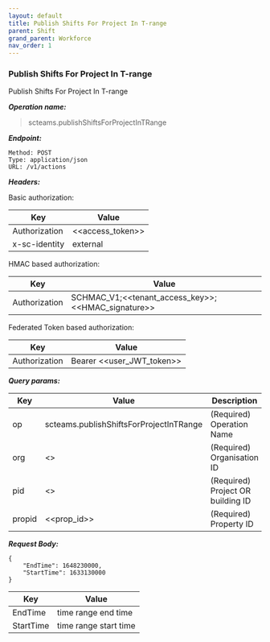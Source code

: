 ```yaml
---
layout: default
title: Publish Shifts For Project In T-range
parent: Shift
grand_parent: Workforce
nav_order: 1
---
```



### Publish Shifts For Project In T-range

Publish Shifts For Project In T-range

***Operation name:***

> scteams.publishShiftsForProjectInTRange

***Endpoint:***

```
Method: POST
Type: application/json
URL: /v1/actions
```

***Headers:***

Basic authorization:

|Key|Value|
|---|---|
|Authorization|<<access_token>>|
|x-sc-identity|external|

HMAC based authorization:

|Key|Value|
|---|---|
|Authorization|SCHMAC_V1;<<tenant_access_key>>;<<HMAC_signature>>|

Federated Token based authorization:

|Key|Value|
|---|---|
|Authorization|Bearer <<user_JWT_token>>|

***Query params:***

| Key | Value | Description |
| --- | ------|-------------|
| op | scteams.publishShiftsForProjectInTRange | (Required) Operation Name |
| org | <<org>> | (Required) Organisation ID |
| pid | <<pid>> | (Required) Project OR building ID |
| propid | <<prop_id>> | (Required) Property ID |


***Request Body:***

```
{
    "EndTime": 1648230000,
    "StartTime": 1633130000
}
```

|Key|Value|
|---|---|
|EndTime|time range end time|
|StartTime|time range start time|